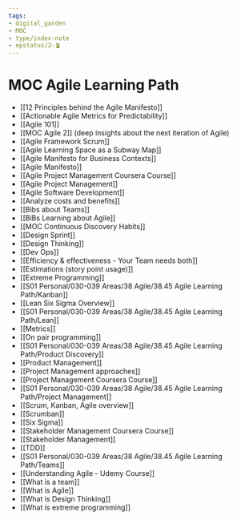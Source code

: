 ```yaml
---
tags: 
- digital_garden
- MOC
- type/index-note
- epstatus/2-🪴
---
```

# MOC Agile Learning Path
 - [[12 Principles behind the Agile Manifesto]]
 - [[Actionable Agile Metrics for Predictability]]
 - [[Agile 101]]
 - [[MOC Agile 2]] (deep insights about the next iteration of Agile)
 - [[Agile Framework Scrum]]
 - [[Agile Learning Space as a Subway Map]]
 - [[Agile Manifesto for Business Contexts]]
 - [[Agile Manifesto]]
 - [[Agile Project Management Coursera Course]]
 - [[Agile Project Management]]
 - [[Agile Software Development]]
 - [[Analyze costs and benefits]]
 - [[Bibs about Teams]]
 - [[BiBs Learning about Agile]]
 - [[MOC Continuous Discovery Habits]]
 - [[Design Sprint]]
 - [[Design Thinking]]
 - [[Dev Ops]]
 - [[Efficiency & effectiveness - Your Team needs both]]
 - [[Estimations (story point usage)]]
 - [[Extreme Programming]]
 - [[S01 Personal/030-039 Areas/38 Agile/38.45 Agile Learning Path/Kanban]]
 - [[Lean Six Sigma Overview]]
 - [[S01 Personal/030-039 Areas/38 Agile/38.45 Agile Learning Path/Lean]]
 - [[Metrics]]
 - [[On pair programming]]
 - [[S01 Personal/030-039 Areas/38 Agile/38.45 Agile Learning Path/Product Discovery]]
 - [[Product Management]]
 - [[Project Management approaches]]
 - [[Project Management Coursera Course]]
 - [[S01 Personal/030-039 Areas/38 Agile/38.45 Agile Learning Path/Project Management]]
 - [[Scrum, Kanban, Agile overview]]
 - [[Scrumban]]
 - [[Six Sigma]]
 - [[Stakeholder Management Coursera Course]]
 - [[Stakeholder Management]]
 - [[TDD]]
 - [[S01 Personal/030-039 Areas/38 Agile/38.45 Agile Learning Path/Teams]]
 - [[Understanding Agile - Udemy Course]]
 - [[What is a team]]
 - [[What is Agile]]
 - [[What is Design Thinking]]
 - [[What is extreme programming]]

